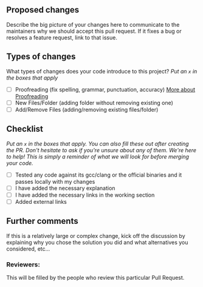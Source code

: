 ## Proposed changes

Describe the big picture of your changes here to communicate to the maintainers why we should accept this pull request. If it fixes a bug or resolves a feature request, link to that issue.

## Types of changes

What types of changes does your code introduce to this project?
_Put an `x` in the boxes that apply_

- [ ] Proofreading (fix spelling, grammar, punctuation, accuracy) [More about Proofreading](https://www.scribbr.com/language-rules/what-is-proofreading/)
- [ ] New Files/Folder (adding folder without removing existing one)
- [ ] Add/Remove Files (adding/removing existing files/folder)

## Checklist

_Put an `x` in the boxes that apply. You can also fill these out after creating the PR. Don't hesitate to ask if you're unsure about any of them. We're here to help! This is simply a reminder of what we will look for before merging your code._

- [ ] Tested any code against its gcc/clang or the official binaries and it passes locally with my changes
- [ ] I have added the necessary explanation
- [ ] I have added the necessary links in the working section
- [ ] Added external links

## Further comments

If this is a relatively large or complex change, kick off the discussion by explaining why you chose the solution you did and what alternatives you considered, etc...

### Reviewers: 

This will be filled by the people who review this particular Pull Request.
